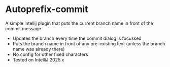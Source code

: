 # Autoprefix-commit
A simple intellij plugin that puts the current branch name in front of the commit message
* Updates the branch every time the commit dialog is focussed
* Puts the branch name in front of any pre-existing text (unless the branch name was already there)
* No config for other fixed characters
* Tested on IntelliJ 2025.x